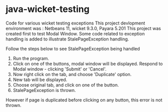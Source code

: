# java-wicket-testing
Code for various wicket testing exceptions
This project devlopment environment was : Netbeans 11, wicket 9.3.0, Payara 5.201
This project was created first to test Modal Window.
Some code related to exception handling is added to illustrate StalePageException handling.

Follow the steps below to see StalePageException being handled
1. Run the program.
2. Click on one of the buttons, modal window will be displayed. Respond to Modal window - clicking 'Submit' or 'Cancel'.
3. Now right click on the tab, and choose 'Duplicate' option.
4. New tab will be displayed.
5. Choose original tab, and click on one of the button.
6. StalePageException is thrown.

However if page is duplicated before clicking on any button, this error is not thrown.
